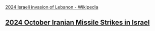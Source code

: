 [2024 Israeli invasion of Lebanon - Wikipedia](https://en.wikipedia.org/wiki/2024_Israeli_invasion_of_Lebanon)

## [2024 October Iranian Missile Strikes in Israel](2024%20October%20Iranian%20Missile%20Strikes%20in%20Israel)  